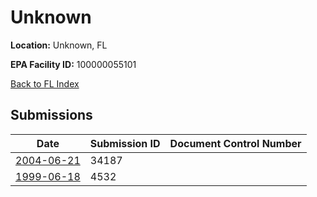 # Unknown

**Location:** Unknown, FL

**EPA Facility ID:** 100000055101

[Back to FL Index](../../index.md)

## Submissions

| Date | Submission ID | Document Control Number |
|------|--------------|-------------------------|
| [2004-06-21](submissions/34187.md) | 34187 |  |
| [1999-06-18](submissions/4532.md) | 4532 |  |
